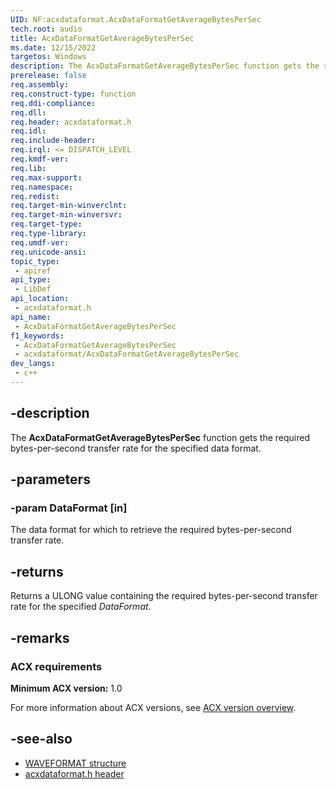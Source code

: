 ```yaml
---
UID: NF:acxdataformat.AcxDataFormatGetAverageBytesPerSec
tech.root: audio
title: AcxDataFormatGetAverageBytesPerSec
ms.date: 12/15/2022
targetos: Windows
description: The AcxDataFormatGetAverageBytesPerSec function gets the required bytes-per-second transfer rate for the specified data format.
prerelease: false
req.assembly: 
req.construct-type: function
req.ddi-compliance: 
req.dll: 
req.header: acxdataformat.h
req.idl: 
req.include-header: 
req.irql: <= DISPATCH_LEVEL
req.kmdf-ver: 
req.lib: 
req.max-support: 
req.namespace: 
req.redist: 
req.target-min-winverclnt: 
req.target-min-winversvr: 
req.target-type: 
req.type-library: 
req.umdf-ver: 
req.unicode-ansi: 
topic_type:
 - apiref
api_type:
 - LibDef
api_location:
 - acxdataformat.h
api_name:
 - AcxDataFormatGetAverageBytesPerSec
f1_keywords:
 - AcxDataFormatGetAverageBytesPerSec
 - acxdataformat/AcxDataFormatGetAverageBytesPerSec
dev_langs:
 - c++
---
```


## -description

The **AcxDataFormatGetAverageBytesPerSec** function gets the required bytes-per-second transfer rate for the specified data format.

## -parameters

### -param DataFormat [in]

The data format for which to retrieve the required bytes-per-second transfer rate.

## -returns

Returns a ULONG value containing the required bytes-per-second transfer rate for the specified *DataFormat*.

## -remarks

### ACX requirements

**Minimum ACX version:** 1.0

For more information about ACX versions, see [ACX version overview](/windows-hardware/drivers/audio/acx-version-overview).

## -see-also

- [WAVEFORMAT structure](/windows/win32/api/mmreg/ns-mmreg-waveformat)
- [acxdataformat.h header](index.md)
